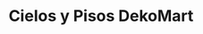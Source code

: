 ---
title: "Cielos y Pisos DekoMart"
url: /pereira/cielos-y-pisos-dekomart/
shop: decoración interior
---